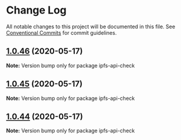 # Change Log

All notable changes to this project will be documented in this file.
See [Conventional Commits](https://conventionalcommits.org) for commit guidelines.

## [1.0.46](https://github.com/bluelovers/ws-ipfs/compare/ipfs-api-check@1.0.45...ipfs-api-check@1.0.46) (2020-05-17)

**Note:** Version bump only for package ipfs-api-check





## [1.0.45](https://github.com/bluelovers/ws-ipfs/compare/ipfs-api-check@1.0.44...ipfs-api-check@1.0.45) (2020-05-17)

**Note:** Version bump only for package ipfs-api-check





## [1.0.44](https://github.com/bluelovers/ws-ipfs/compare/ipfs-api-check@1.0.43...ipfs-api-check@1.0.44) (2020-05-17)

**Note:** Version bump only for package ipfs-api-check
